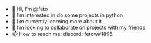 - 👋 Hi, I’m @feto
- 👀 I’m interested in do some projects in python
- 🌱 I’m currently learning more about it
- 💞️ I’m looking to collaborate on projects with my friends
- 📫 How to reach me: discord: fetow#1895

<!---
SK-yaiyai11/SK-yaiyai11 is a ✨ special ✨ repository because its `README.md` (this file) appears on your GitHub profile.
You can click the Preview link to take a look at your changes.
--->
